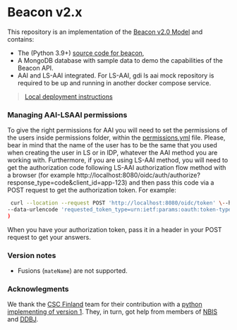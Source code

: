 # Beacon v2.x

<!-- [![Testsuite](https://github.com/EGA-archive/beacon-2.x/workflows/Testsuite/badge.svg)](https://github.com/EGA-archive/beacon-2.x/actions) -->

This repository is an implementation of the [Beacon v2.0 Model](https://github.com/ga4gh-beacon/beacon-v2-Models) and contains:

* The (Python 3.9+) [source code for beacon](beacon),
* A MongoDB database with sample data to demo the capabilities of the Beacon API.
* AAI and LS-AAI integrated. For LS-AAI, gdi ls aai mock repository is required to be up and running in another docker compose service.

> [Local deployment instructions](deploy/README.md)

### Managing AAI-LSAAI permissions

To give the right permissions for AAI you will need to set the permissions of the users inside permissions folder, within the [permissions.yml](permissions/permissions.yml) file. 
Please, bear in mind that the name of the user has to be the same that you used when creating the user in LS or in IDP, whatever the AAI method you are working with.
Furthermore, if you are using LS-AAI method, you will need to get the authorization code following LS-AAI authorization flow method with a browser (for example http://localhost:8080/oidc/auth/authorize?response_type=code&client_id=app-123) and then pass this code via a POST request to get the authorization token. For example:
```bash
 curl --location --request POST 'http://localhost:8080/oidc/token' \--header 'Content-Type: application/x-www-form-urlencoded' \--data-urlencode 'grant_type=authorization_code' \--data-urlencode 'pasteyourcodefrombrowserhere' \--data-urlencode 'client_id=app-123' \--data-urlencode 'client_secret=secret_value' \--data-urlencode 'scope=openid' \
--data-urlencode 'requested_token_type=urn:ietf:params:oauth:token-type:refresh_token'
)
```
When you have your authorization token, pass it in a header in your POST request to get your answers.

### Version notes

* Fusions (`mateName`) are not supported.


### Acknowlegments

We thank the [CSC Finland](https://www.csc.fi/) team for their
contribution with a [python implementing of version
1](https://github.com/CSCfi/beacon-python). They, in turn, got help
from members of [NBIS](https://nbis.se/) and
[DDBJ](https://www.ddbj.nig.ac.jp).
